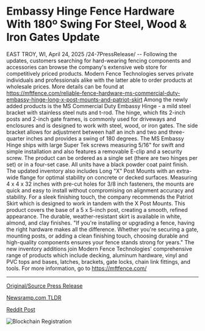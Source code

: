 # Embassy Hinge Fence Hardware With 180º Swing For Steel, Wood & Iron Gates Update

EAST TROY, WI, April 24, 2025 /24-7PressRelease/ -- Following the updates, customers searching for hard-wearing fencing components and accessories can browse the company's extensive web store for competitively priced products. Modern Fence Technologies serves private individuals and professionals alike with the latter able to order products at wholesale prices.  More details can be found at https://mftfence.com/reliable-fence-hardware-ms-commercial-duty-embassy-hinge-long-x-post-mounts-and-patriot-skirt  Among the newly added products is the MS Commercial Duty Embassy Hinge - a mild steel bracket with stainless steel nuts and t-rod. The hinge, which fits 2-inch posts and 2-inch gate frames, is commonly used for driveways and enclosures and is designed to work with steel, wood, or iron gates. The side bracket allows for adjustment between half an inch and two and three-quarter inches and provides a swing of 180 degrees.  The MS Embassy Hinge ships with large Super Tek screws measuring 5/16" for swift and simple installation and also features a removable E-clip and a security screw. The product can be ordered as a single set (there are two hinges per set) or in a four-set case. All units have a black powder coat paint finish.  The updated inventory also includes Long "X" Post Mounts with an extra-wide flange for optimal stability on concrete or decked surfaces. Measuring 4 x 4 x 32 inches with pre-cut holes for 3/8 inch fasteners, the mounts are quick and easy to install without compromising on alignment accuracy and stability.  For a sleek finishing touch, the company recommends the Patriot Skirt which is designed to work in tandem with the X Post Mounts. This product covers the base of a 5 x 5-inch post, creating a smooth, refined appearance. The durable, weather-resistant skirt is available in white, almond, and clay finishes.  "If you're installing or upgrading a fence, having the right hardware makes all the difference. Whether you're securing a gate, mounting posts, or adding a clean finishing touch, choosing durable and high-quality components ensures your fence stands strong for years."  The new inventory additions join Modern Fence Technologies' comprehensive range of products which include decking, aluminum hardware, vinyl and PVC tops and bases, latches, brackets, gate locks, chain link fittings, and tools.  For more information, go to https://mftfence.com/ 

---

[Original/Source Press Release](https://www.24-7pressrelease.com/press-release/522144/embassy-hinge-fence-hardware-with-180%C2%BA-swing-for-steel-wood-iron-gates-update)
                    

[Newsramp.com TLDR](https://newsramp.com/curated-news/modern-fence-technologies-introduces-new-hard-wearing-fencing-components-and-accessories/68bfe3d401512690aa3c1ad442472549) 

 



[Reddit Post](https://www.reddit.com/r/Lifestyle_Culture/comments/1k6m7dl/modern_fence_technologies_introduces_new/) 



![Blockchain Registration](https://cdn.newsramp.app/24-7PressRelease/qrcode/254/24/coolk3lb.webp)
